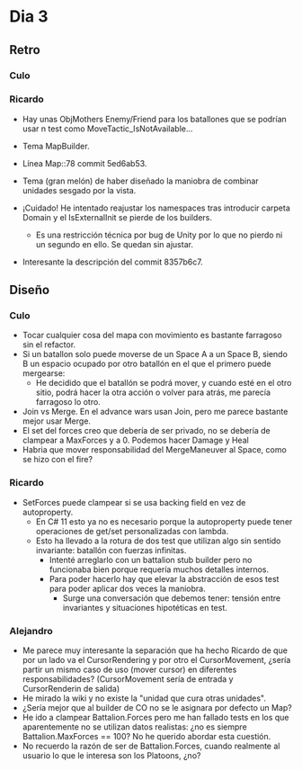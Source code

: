 ﻿# Dia 3

## Retro

### Culo

### Ricardo

- Hay unas ObjMothers Enemy/Friend para los batallones que se podrían usar n test como MoveTactic_IsNotAvailable...
- Tema MapBuilder.
- Línea Map::78 commit 5ed6ab53.
- Tema (gran melón) de haber diseñado la maniobra de combinar unidades sesgado por la vista.

- ¡Cuidado! He intentado reajustar los namespaces tras introducir carpeta Domain y el IsExternalInit se pierde de los builders.
  - Es una restricción técnica por bug de Unity por lo que no pierdo ni un segundo en ello. Se quedan sin ajustar.

- Interesante la descripción del commit 8357b6c7.

## Diseño

### Culo

- Tocar cualquier cosa del mapa con movimiento es bastante farragoso sin el refactor.
- Si un batallon solo puede moverse de un Space A a un Space B, siendo B un espacio ocupado por otro batallón en el que el primero puede mergearse:
    - He decidido que el batallón se podrá mover, y cuando esté en el otro sitio, podrá hacer la otra acción o volver para atrás, me parecía farragoso lo otro.
- Join vs Merge. En el advance wars usan Join, pero me parece bastante mejor usar Merge.
- El set del forces creo que debería de ser privado, no se debería de clampear a MaxForces y a 0. Podemos hacer Damage y Heal
- Habria que mover responsabilidad del MergeManeuver al Space, como se hizo con el fire?

### Ricardo

- SetForces puede clampear si se usa backing field en vez de autoproperty.
  - En C# 11 esto ya no es necesario porque la autoproperty puede tener operaciones de get/set personalizadas con lambda.
  - Esto ha llevado a la rotura de dos test que utilizan algo sin sentido invariante: batallón con fuerzas infinitas.
    - Intenté arreglarlo con un battalion stub builder pero no funcionaba bien porque requería muchos detalles internos.
    - Para poder hacerlo hay que elevar la abstracción de esos test para poder aplicar dos veces la maniobra.
      - Surge una conversación que debemos tener: tensión entre invariantes y situaciones hipotéticas en test.

### Alejandro

- Me parece muy interesante la separación que ha hecho Ricardo de que por un lado va el CursorRendering y por otro el CursorMovement, ¿sería partir un mismo caso de uso (mover cursor) en diferentes responsabilidades? (CursorMovement sería de entrada y CursorRenderin de salida)
- He mirado la wiki y no existe la "unidad que cura otras unidades".
- ¿Sería mejor que al builder de CO no se le asignara por defecto un Map? 
- He ido a clampear Battalion.Forces pero me han fallado tests en los que aparentemente no se utilizan datos realistas: ¿no es siempre Battalion.MaxForces == 100? No he querido abordar esta cuestión.
- No recuerdo la razón de ser de Battalion.Forces, cuando realmente al usuario lo que le interesa son los Platoons, ¿no?
